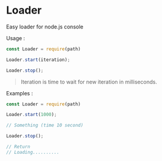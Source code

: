 # Loader
Easy loader for node.js console

Usage : 

```JavaScript
const Loader = require(path)

Loader.start(iteration);

Loader.stop();
```
>Iteration is time to wait for new iteration in milliseconds.

Examples :

```JavaScript
const Loader = require(path)

Loader.start(1000);

// Something (time 10 second)

Loader.stop();

// Return
// Loading..........
```

